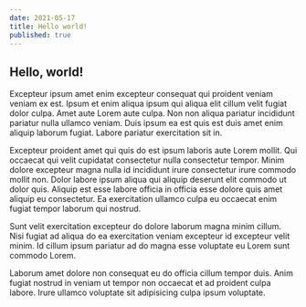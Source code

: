 ```yaml
---
date: 2021-05-17
title: Hello world!
published: true
---
```


## Hello, world!

Excepteur ipsum amet enim excepteur consequat qui proident veniam
veniam ex est. Ipsum et enim aliqua ipsum qui aliqua elit cillum velit
fugiat dolor culpa. Amet aute Lorem aute culpa. Non non aliqua
pariatur incididunt pariatur nulla ullamco veniam. Duis ipsum ea est
quis est duis amet enim aliquip laborum fugiat. Labore pariatur
exercitation sit in.

Excepteur proident amet qui quis do est ipsum laboris aute Lorem
mollit. Qui occaecat qui velit cupidatat consectetur nulla consectetur
tempor. Minim dolore excepteur magna nulla id incididunt irure
consectetur irure commodo mollit non. Dolor labore ipsum aliqua qui
aliquip deserunt elit commodo ut dolor quis. Aliquip est esse labore
officia in officia esse dolore quis amet aliquip eu consectetur. Ea
exercitation ullamco culpa eu occaecat enim fugiat tempor laborum qui
nostrud.

Sunt velit exercitation excepteur do dolore laborum magna minim
cillum. Nisi fugiat ad aliqua do ea exercitation veniam excepteur id
excepteur velit minim. Id cillum ipsum pariatur ad do magna esse
voluptate eu Lorem sunt commodo Lorem.

Laborum amet dolore non consequat eu do officia cillum tempor duis.
Anim fugiat nostrud in veniam ut tempor non occaecat et ad proident
culpa labore. Irure ullamco voluptate sit adipisicing culpa ipsum
voluptate.
